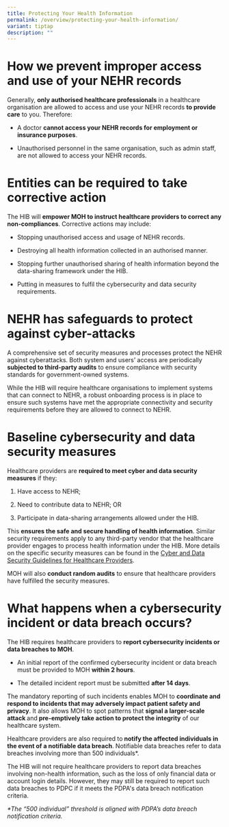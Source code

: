 ```yaml
---
title: Protecting Your Health Information
permalink: /overview/protecting-your-health-information/
variant: tiptap
description: ""
---
```

<h1>How we prevent improper access and use of your NEHR records</h1>
<p>Generally, <strong>only authorised healthcare professionals</strong> in
a healthcare organisation are allowed to access and use your NEHR records <strong>to provide care</strong> to
you. Therefore:</p>
<ul data-tight="true" class="tight">
<li>
<p>A doctor <strong>cannot access your NEHR records for employment or insurance purposes</strong>.</p>
</li>
<li>
<p>Unauthorised personnel in the same organisation, such as admin staff,
are not allowed to access your NEHR records.</p>
</li>
</ul>
<h1>Entities can be required to take corrective action</h1>
<p>The HIB will <strong>empower MOH to instruct healthcare providers to correct any non-compliances</strong>.
Corrective actions may include:</p>
<ul data-tight="true" class="tight">
<li>
<p>Stopping unauthorised access and usage of NEHR records.</p>
</li>
<li>
<p>Destroying all health information collected in an authorised manner.</p>
</li>
<li>
<p>Stopping further unauthorised sharing of health information beyond the
data-sharing framework under the HIB.</p>
</li>
<li>
<p>Putting in measures to fulfil the cybersecurity and data security requirements.</p>
</li>
</ul>
<h1>NEHR has safeguards to protect against cyber-attacks</h1>
<p>A comprehensive set of security measures and processes protect the NEHR
against cyberattacks. Both system and users’ access are periodically <strong>subjected to third-party audits</strong> to
ensure compliance with security standards for government-owned systems.
&nbsp;</p>
<p>While the HIB will require healthcare organisations to implement systems
that can connect to NEHR, a robust onboarding process is in place to ensure
such systems have met the appropriate connectivity and security requirements
before they are allowed to connect to NEHR.</p>
<h1>Baseline cybersecurity and data security measures</h1>
<p>Healthcare providers are <strong>required to meet cyber and data security measures</strong> if
they:</p>
<ol data-tight="true" class="tight">
<li>
<p>Have access to NEHR;</p>
</li>
<li>
<p>Need to contribute data to NEHR; OR</p>
</li>
<li>
<p>Participate in data-sharing arrangements allowed under the HIB.</p>
</li>
</ol>
<p>This <strong>ensures the safe and secure handling of health information</strong>.
Similar security requirements apply to any third-party vendor that the
healthcare provider engages to process health information under the HIB.
More details on the specific security measures can be found in the <a href="/files/20250116_Generic_HIB_CYBER_DATA_SECURITY_GUIDEBOOK__Website_Upload__Version_1_1_Jan2025.pdf" rel="noopener noreferrer nofollow" target="_blank">Cyber and Data Security Guidelines for Healthcare Providers</a>.</p>
<p>MOH will also <strong>conduct random audits</strong> to ensure that healthcare
providers have fulfilled the security measures.</p>
<h1>What happens when a cybersecurity incident or data breach occurs?</h1>
<p>The HIB requires healthcare providers to <strong>report cybersecurity incidents or data breaches to MOH</strong>.</p>
<ul data-tight="true" class="tight">
<li>
<p>An initial report of the confirmed cybersecurity incident or data breach
must be provided to MOH <strong>within 2 hours</strong>.</p>
</li>
<li>
<p>The detailed incident report must be submitted <strong>after 14 days</strong>.</p>
</li>
</ul>
<p>The mandatory reporting of such incidents enables MOH to <strong>coordinate and respond to incidents that may adversely impact patient safety and privacy</strong>.
It also allows MOH to spot patterns that <strong>signal a larger-scale attack </strong>and<strong> pre-emptively take action to protect the integrity</strong> of
our healthcare system.</p>
<p>Healthcare providers are also required to<strong> notify the affected individuals in the event of a notifiable data breach</strong>.
Notifiable data breaches refer to data breaches involving more than 500
individuals*.</p>
<p>The HIB will not require healthcare providers to report data breaches
involving non-health information, such as the loss of only financial data
or account login details. However, they may still be required to report
such data breaches to PDPC if it meets the PDPA's data breach notification
criteria.</p>
<p><em>*The “500 individual” threshold is aligned with PDPA’s data breach notification criteria.</em>
</p>
<h1></h1>
<p></p>